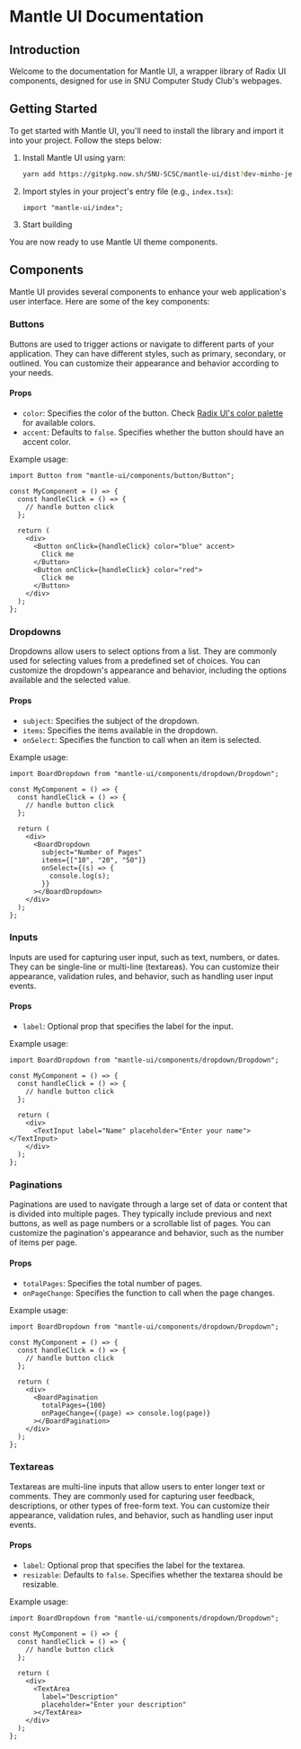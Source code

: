 # Mantle UI Documentation

## Introduction

Welcome to the documentation for Mantle UI, a wrapper library of Radix UI components, designed for use in SNU Computer Study Club's webpages.

## Getting Started

To get started with Mantle UI, you'll need to install the library and import it into your project. Follow the steps below:

1. Install Mantle UI using yarn:

   ```bash
   yarn add https://gitpkg.now.sh/SNU-SCSC/mantle-ui/dist?dev-minho-jeong
   ```

2. Import styles in your project's entry file (e.g., `index.tsx`):

   ```tsx
   import "mantle-ui/index";
   ```

3. Start building

You are now ready to use Mantle UI theme components.

## Components

Mantle UI provides several components to enhance your web application's user interface. Here are some of the key components:

### Buttons

Buttons are used to trigger actions or navigate to different parts of your application. They can have different styles, such as primary, secondary, or outlined. You can customize their appearance and behavior according to your needs.

#### Props

- `color`: Specifies the color of the button. Check [Radix UI's color palette](https://www.radix-ui.com/themes/docs/theme/color) for available colors.
- `accent`: Defaults to `false`. Specifies whether the button should have an accent color.

Example usage:

```tsx
import Button from "mantle-ui/components/button/Button";

const MyComponent = () => {
  const handleClick = () => {
    // handle button click
  };

  return (
    <div>
      <Button onClick={handleClick} color="blue" accent>
        Click me
      </Button>
      <Button onClick={handleClick} color="red">
        Click me
      </Button>
    </div>
  );
};
```

### Dropdowns

Dropdowns allow users to select options from a list. They are commonly used for selecting values from a predefined set of choices. You can customize the dropdown's appearance and behavior, including the options available and the selected value.

#### Props

- `subject`: Specifies the subject of the dropdown.
- `items`: Specifies the items available in the dropdown.
- `onSelect`: Specifies the function to call when an item is selected.

Example usage:

```tsx
import BoardDropdown from "mantle-ui/components/dropdown/Dropdown";

const MyComponent = () => {
  const handleClick = () => {
    // handle button click
  };

  return (
    <div>
      <BoardDropdown
        subject="Number of Pages"
        items={["10", "20", "50"]}
        onSelect={(s) => {
          console.log(s);
        }}
      ></BoardDropdown>
    </div>
  );
};
```

### Inputs

Inputs are used for capturing user input, such as text, numbers, or dates. They can be single-line or multi-line (textareas). You can customize their appearance, validation rules, and behavior, such as handling user input events.

#### Props

- `label`: Optional prop that specifies the label for the input.

Example usage:

```tsx
import BoardDropdown from "mantle-ui/components/dropdown/Dropdown";

const MyComponent = () => {
  const handleClick = () => {
    // handle button click
  };

  return (
    <div>
      <TextInput label="Name" placeholder="Enter your name"></TextInput>
    </div>
  );
};
```

### Paginations

Paginations are used to navigate through a large set of data or content that is divided into multiple pages. They typically include previous and next buttons, as well as page numbers or a scrollable list of pages. You can customize the pagination's appearance and behavior, such as the number of items per page.

#### Props

- `totalPages`: Specifies the total number of pages.
- `onPageChange`: Specifies the function to call when the page changes.

Example usage:

```tsx
import BoardDropdown from "mantle-ui/components/dropdown/Dropdown";

const MyComponent = () => {
  const handleClick = () => {
    // handle button click
  };

  return (
    <div>
      <BoardPagination
        totalPages={100}
        onPageChange={(page) => console.log(page)}
      ></BoardPagination>
    </div>
  );
};
```

### Textareas

Textareas are multi-line inputs that allow users to enter longer text or comments. They are commonly used for capturing user feedback, descriptions, or other types of free-form text. You can customize their appearance, validation rules, and behavior, such as handling user input events.

#### Props

- `label`: Optional prop that specifies the label for the textarea.
- `resizable`: Defaults to `false`. Specifies whether the textarea should be resizable.

Example usage:

```tsx
import BoardDropdown from "mantle-ui/components/dropdown/Dropdown";

const MyComponent = () => {
  const handleClick = () => {
    // handle button click
  };

  return (
    <div>
      <TextArea
        label="Description"
        placeholder="Enter your description"
      ></TextArea>
    </div>
  );
};
```

